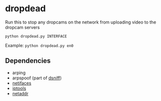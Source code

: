 # dropdead
Run this to stop any dropcams on the network from uploading video to the dropcam servers

`python dropdead.py INTERFACE`

Example:
`python dropdead.py en0`

## Dependencies
* arping
* arpspoof (part of [dsniff](http://www.monkey.org/~dugsong/dsniff/))
* [netifaces](https://pypi.python.org/pypi/netifaces/)
* [iptools](https://pypi.python.org/pypi/iptools/)
* [netaddr](https://pypi.python.org/pypi/netaddr/)
